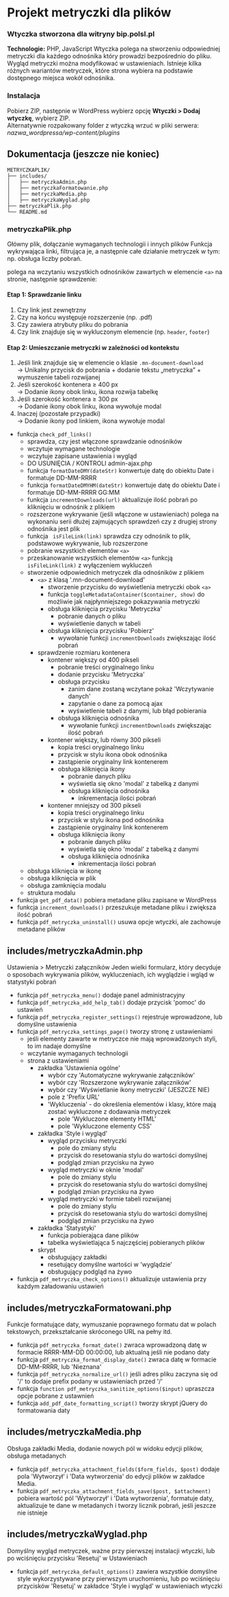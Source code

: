 # Projekt metryczki dla plików

### Wtyczka stworzona dla witryny bip.polsl.pl

**Technologie:** PHP, JavaScript
Wtyczka polega na stworzeniu odpowiedniej metryczki dla każdego odnośnika który prowadzi bezpośrednio do pliku.
Wygląd metryczki można modyfikować w ustawieniach.
Istnieje kilka różnych wariantów metryczek, które strona wybiera na podstawie dostępnego miejsca wokół odnośnika.

### Instalacja

Pobierz ZIP, następnie w WordPress wybierz opcję **Wtyczki > Dodaj wtyczkę**, wybierz ZIP.  
Alternatywnie rozpakowany folder z wtyczką wrzuć w pliki serwera:  
*nazwa_wordpressa/wp-content/plugins*

## Dokumentacja (jeszcze nie koniec)

```
METRYCZKAPLIK/
├── includes/
│   ├── metryczkaAdmin.php
│   ├── metryczkaFormatowanie.php
│   ├── metryczkaMedia.php
│   ├── metryczkaWyglad.php
├── metryczkaPlik.php
└── README.md
```
### metryczkaPlik.php
Główny plik, dołączanie wymaganych technologii i innych plików
Funkcja wykrywająca linki, filtrująca je, a następnie całe działanie metryczek w tym: np. obsługa liczby pobrań.

polega na wczytaniu wszystkich odnośników zawartych w elemencie `<a>` na stronie, następnie sprawdzenie:

#### Etap 1: Sprawdzanie linku

1. Czy link jest zewnętrzny  
2. Czy na końcu występuje rozszerzenie (np. .pdf)  
3. Czy zawiera atrybuty pliku do pobrania  
4. Czy link znajduje się w wykluczonym elemencie (np. `header`, `footer`)  

#### Etap 2: Umieszczanie metryczki w zależności od kontekstu

1. Jeśli link znajduje się w elemencie o klasie `.mn-document-download`  
   → Unikalny przycisk do pobrania + dodanie tekstu „metryczka” + wymuszenie tabeli rozwijanej  
2. Jeśli szerokość kontenera ≥ 400 px  
   → Dodanie ikony obok linku, ikona rozwija tabelkę  
3. Jeśli szerokość kontenera ≥ 300 px  
   → Dodanie ikony obok linku, ikona wywołuje modal  
4. Inaczej (pozostałe przypadki)  
   → Dodanie ikony pod linkiem, ikona wywołuje modal  

- funkcja `check_pdf_links()`
   - sprawdza, czy jest włączone sprawdzanie odnośników
   - wczytuje wymagane technologie
   - wczytuje zapisane ustawienia i wygląd
   - DO USUNIĘCIA / KONTROLI admin-ajax.php
   - funkcja `formatDateDMY(dateStr)` konwertuje datę do obiektu Date i formatuje DD-MM-RRRR
   - funkcja `formatDateDMYHM(dateStr)` konwertuje datę do obiektu Date i formatuje DD-MM-RRRR GG:MM
   - funkcja `incrementDownloads(url)` aktualizuje ilość pobrań po kliknięciu w odnośnik z plikiem
   - rozszerzone wykrywanie (jeśli włączone w ustawieniach) polega na wykonaniu serii dłużej zajmujących sprawdzeń czy z drugiej strony odnośnika jest plik
   - funkcja ` isFileLink(link)` sprawdza czy odnośnik to plik, podstawowe wykrywanie, lub rozszerzone
   - pobranie wszystkich elementów `<a>`
   - przeskanowanie wszystkich elementów `<a>` funkcją ` isFileLink(link)` z wyłączeniem wykluczeń
   - stworzenie odpowiednich metryczek dla odnośników z plikiem
      - `<a>` z klasą '.mn-document-download'
         - stworzenie przycisku do wyświetlenia metryczki obok `<a>`
         - funkcja `toggleMetadataContainer($container, show)` do możliwie jak najpłynniejszego pokazywania metryczki
         - obsługa kliknięcia przycisku 'Metryczka'
            - pobranie danych o pliku
            - wyświetlenie danych w tabeli
         - obsługa kliknięcia przycisku 'Pobierz'
            - wywołanie funkcji `incrementDownloads` zwiększając ilość pobrań
      - sprawdzenie rozmiaru kontenera
         - kontener większy od 400 pikseli
            - pobranie treści oryginalnego linku
            - dodanie przycisku 'Metryczka'
            - obsługa przycisku
               - zanim dane zostaną wczytane pokaż 'Wczytywanie danych'
               - zapytanie o dane za pomocą ajax
               - wyświetlenie tabeli z danymi, lub błąd pobierania
            - obsługa kliknięcia odnośnika
               - wywołanie funkcji `incrementDownloads` zwiększając ilość pobrań
         - kontener większy, lub równy 300 pikseli
            - kopia treści oryginalnego linku
            - przycisk w stylu ikona obok odnośnika
            - zastąpienie oryginalny link kontenerem
            - obsługa kliknięcia ikony
               - pobranie danych pliku
               - wyświetla się okno 'modal' z tabelką z danymi
               - obsługa kliknięcia odnośnika
                  - inkrementacja ilości pobrań
         - kontener mniejszy od 300 pikseli
            - kopia treści oryginalnego linku
            - przycisk w stylu ikona pod odnośnika
            - zastąpienie oryginalny link kontenerem
            - obsługa kliknięcia ikony
               - pobranie danych pliku
               - wyświetla się okno 'modal' z tabelką z danymi
               - obsługa kliknięcia odnośnika
                  - inkrementacja ilości pobrań
   - obsługa kliknięcia w ikonę
   - obsługa kliknięcia w plik
   - obsługa zamknięcia modalu
   - struktura modalu
- funkcja `get_pdf_data()` pobiera metadane pliku zapisane w WordPress
- funkcja `increment_downloads()` przeszukuje metadane pliku i zwiększa ilość pobrań
- funkcja `pdf_metryczka_uninstall()` usuwa opcje wtyczki, ale zachowuje metadane plików

## includes/metryczkaAdmin.php
Ustawienia > Metryczki załączników
Jeden wielki formularz, który decyduje o sposobach wykrywania plików, wykluczeniach, ich wyglądzie i wgląd w statystyki pobrań

- funkcja `pdf_metryczka_menu()` dodaje panel administracyjny
- funkcja `pdf_metryczka_add_help_tab()` dodaje przycisk 'pomoc' do ustawień
- funkcja `pdf_metryczka_register_settings()` rejestruje wprowadzone, lub domyślne ustawienia
- funkcja `pdf_metryczka_settings_page()` tworzy stronę z ustawieniami
   - jeśli elementy zawarte w metryczce nie mają wprowadzonych styli, to im nadaje domyślne
   - wczytanie wymaganych technologii
   - strona z ustawieniami
     - zakładka 'Ustawienia ogólne'
        - wybór czy 'Automatyczne wykrywanie załączników'
        - wybór czy 'Rozszerzone wykrywanie załączników'
        - wybór czy 'Wyświetlanie ikony metryczki' (JESZCZE NIE)
        - pole z 'Prefix URL'
        - 'Wykluczenia' - do określenia elementów i klasy, które mają zostać wykluczone z dodawania metryczek
             - pole 'Wykluczone elementy HTML'
             - pole 'Wykluczone elementy CSS'
     - zakładka 'Style i wygląd'
          - wygląd przycisku metryczki
               - pole do zmiany stylu
               - przycisk do resetowania stylu do wartości domyślnej
               - podgląd zmian przycisku na żywo
          - wygląd metryczki w oknie 'modal'
               - pole do zmiany stylu
               - przycisk do resetowania stylu do wartości domyślnej
               - podgląd zmian przycisku na żywo
          - wygląd metryczki w formie tabeli rozwijanej
               - pole do zmiany stylu
               - przycisk do resetowania stylu do wartości domyślnej
               - podgląd zmian przycisku na żywo
     - zakładka 'Statystyki'
          - funkcja pobierająca dane plików
          - tabelka wyświetlająca 5 najczęściej pobieranych plików
     - skrypt
          - obsługujący zakładki
          - resetujący domyślne wartości w 'wyglądzie'
          - obsługujący podgląd na żywo
- funkcja `pdf_metryczka_check_options()` aktualizuje ustawienia przy każdym załadowaniu ustawień

## includes/metryczkaFormatowani.php
Funkcje formatujące daty, wymuszanie poprawnego formatu dat w polach tekstowych, przekształcanie skróconego URL na pełny itd.

- funkcja `pdf_metryczka_format_date()` zwraca wprowadzoną datę w formacie RRRR-MM-DD 00:00:00, lub aktualną jeśli nie podano daty
- funkcja `pdf_metryczka_format_display_date()` zwraca datę w formacie DD-MM-RRRR, lub 'Nieznana'
- funkcja `pdf_metryczka_normalize_url()` jeśli adres pliku zaczyna się od '/' to dodaje prefix podany w ustawieniach przed '/'
- funkcja `function pdf_metryczka_sanitize_options($input)` upraszcza opcje pobrane z ustawnień
- funkcja `add_pdf_date_formatting_script()` tworzy skrypt jQuery do formatowania daty

## includes/metryczkaMedia.php
Obsługa zakładki Media, dodanie nowych pól w widoku edycji plików, obsługa metadanych

- funkcja `pdf_metryczka_attachment_fields($form_fields, $post)` dodaje pola 'Wytworzył' i 'Data wytworzenia' do edycji plików w zakładce Media.
- funkcja `pdf_metryczka_attachment_fields_save($post, $attachment)` pobiera wartość pól 'Wytworzył' i 'Data wytworzenia', formatuje daty, aktualizuje te dane w metadanych i tworzy licznik pobrań, jeśli jeszcze nie istnieje

## includes/metryczkaWyglad.php
Domyślny wygląd metryczek, ważne przy pierwszej instalacji wtyczki, lub po wciśnięciu przycisku 'Resetuj' w Ustawieniach

- funkcja `pdf_metryczka_default_options()` zawiera wszystkie domyślne style wykorzystywane przy pierwszym uruchomieniu, lub po wciśnięciu przycisków 'Resetuj' w zakładce 'Style i wygląd' w ustawieniach wtyczki
